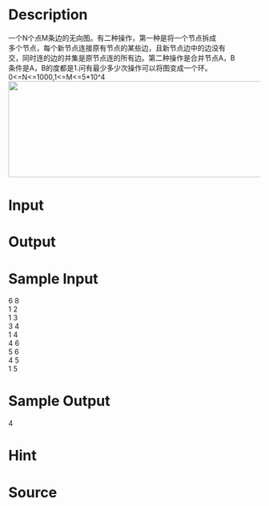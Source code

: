 
# Description

<div class="content"><div>一个N个点M条边的无向图。有二种操作，第一种是将一个节点拆成</div>
<div>多个节点，每个新节点连接原有节点的某些边，且新节点边中的边没有</div>
<div>交，同时连的边的并集是原节点连的所有边。第二种操作是合并节点A，B</div>
<div>条件是A，B的度都是1.问有最少多少次操作可以将图变成一个环。</div>
<div>0&lt;=N&lt;=1000,1&lt;=M&lt;=5*10^4</div>
<div><img src="source/bzoj/3803/img/aHR0cHM6Ly9seWRzeS5jb20vSnVkZ2VPbmxpbmUvdXBsb2FkLzIwMTQxMi8xMS5wbmc=.png" width="841" height="192" alt=""/></div>
<div></div>
<p></p></div>

# Input

<div class="content"></div>

# Output

<div class="content"></div>

# Sample Input

<div class="content"><span class="sampledata">6 8<br/>
1 2<br/>
1 3<br/>
3 4<br/>
1 4<br/>
4 6<br/>
5 6<br/>
4 5<br/>
1 5</span></div>

# Sample Output

<div class="content"><span class="sampledata">4</span></div>

# Hint

<div class="content"><p></p></div>

# Source

<div class="content"><p><a href="problemset.php?search="></a></p></div>

